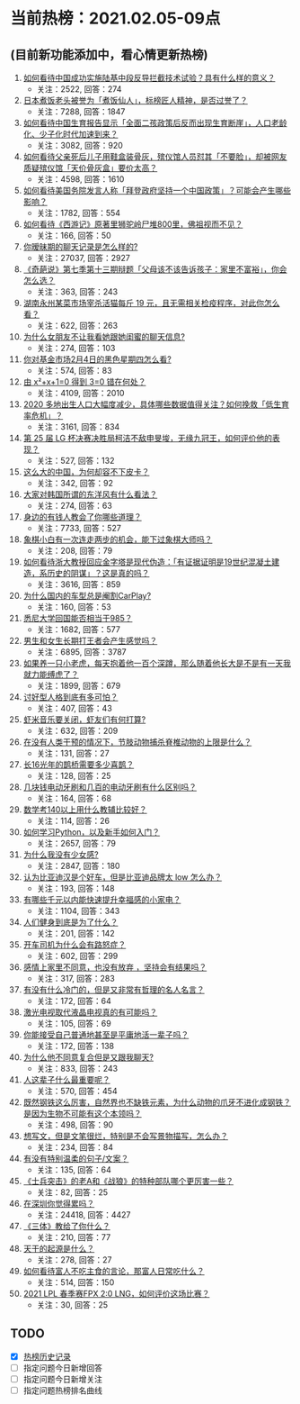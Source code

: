 # 当前热榜：2021.02.05-09点
## (目前新功能添加中，看心情更新热榜)
1. [如何看待中国成功实施陆基中段反导拦截技术试验？具有什么样的意义？](https://www.zhihu.com/question/442907371)
    * 关注：2522, 回答：274
2. [日本煮饭老头被誉为「煮饭仙人」，标榜匠人精神，是否过誉了？](https://www.zhihu.com/question/56773677)
    * 关注：7288, 回答：1847
3. [如何看待中国生育报告显示「全面二孩政策后反而出现生育断崖」，人口老龄化、少子化时代加速到来？](https://www.zhihu.com/question/442679833)
    * 关注：3082, 回答：920
4. [如何看待父亲死后儿子用鞋盒装骨灰，殡仪馆人员怼其「不要脸」，却被网友质疑殡仪馆「天价骨灰盒」要价太高？](https://www.zhihu.com/question/441101618)
    * 关注：4598, 回答：1610
5. [如何看待美国务院发言人称「拜登政府坚持一个中国政策」？可能会产生哪些影响？](https://www.zhihu.com/question/442788478)
    * 关注：1782, 回答：554
6. [如何看待《西游记》原著里狮驼岭尸堆800里，佛祖视而不见？](https://www.zhihu.com/question/441627356)
    * 关注：166, 回答：50
7. [你暧昧期的聊天记录是怎么样的?](https://www.zhihu.com/question/356579521)
    * 关注：27037, 回答：2927
8. [《奇葩说》第七季第十三期辩题「父母该不该告诉孩子：家里不富裕」，你会怎么选？](https://www.zhihu.com/question/442875176)
    * 关注：363, 回答：243
9. [湖南永州某菜市场宰杀活猫每斤 19 元，且无需相关检疫程序，对此你怎么看？](https://www.zhihu.com/question/442836265)
    * 关注：622, 回答：263
10. [为什么女朋友不让我看她跟她闺蜜的聊天信息?](https://www.zhihu.com/question/411657705)
    * 关注：274, 回答：103
11. [你对基金市场2月4日的黑色星期四怎么看?](https://www.zhihu.com/question/442804794)
    * 关注：574, 回答：83
12. [由 x²+x+1=0 得到 3=0 错在何处？](https://www.zhihu.com/question/309863493)
    * 关注：4109, 回答：2010
13. [2020 多地出生人口大幅度减少，具体哪些数据值得关注？如何挽救「低生育率危机」？](https://www.zhihu.com/question/442415462)
    * 关注：3161, 回答：834
14. [第 25 届 LG 杯决赛决胜局柯洁不敌申旻埈，无缘九冠王，如何评价他的表现？](https://www.zhihu.com/question/442835662)
    * 关注：527, 回答：132
15. [这么大的中国，为何却容不下皮卡？](https://www.zhihu.com/question/48425484)
    * 关注：342, 回答：92
16. [大家对韩国所谓的东洋风有什么看法？](https://www.zhihu.com/question/440395108)
    * 关注：274, 回答：63
17. [身边的有钱人教会了你哪些道理？](https://www.zhihu.com/question/430653175)
    * 关注：7733, 回答：527
18. [象棋小白有一次连走两步的机会，能下过象棋大师吗？](https://www.zhihu.com/question/442313342)
    * 关注：208, 回答：79
19. [如何看待浙大教授回应金字塔是现代伪造：「有证据证明是19世纪混凝土建造，系历史的阴谋」？这是真的吗？](https://www.zhihu.com/question/442684518)
    * 关注：3616, 回答：859
20. [为什么国内的车型总是阉割CarPlay?](https://www.zhihu.com/question/437691000)
    * 关注：160, 回答：53
21. [悉尼大学回国能否相当于985？](https://www.zhihu.com/question/266843003)
    * 关注：1682, 回答：577
22. [男生和女生长期打王者会产生感觉吗？](https://www.zhihu.com/question/381907583)
    * 关注：6895, 回答：3787
23. [如果养一只小老虎，每天抱着他一百个深蹲，那么随着他长大是不是有一天我就力能缚虎了？](https://www.zhihu.com/question/437834455)
    * 关注：1899, 回答：679
24. [讨好型人格到底有多可怕？](https://www.zhihu.com/question/268633341)
    * 关注：407, 回答：43
25. [虾米音乐要关闭，虾友们有何打算?](https://www.zhihu.com/question/432893433)
    * 关注：632, 回答：209
26. [在没有人类干预的情况下，节肢动物捕杀脊椎动物的上限是什么？](https://www.zhihu.com/question/419117531)
    * 关注：131, 回答：27
27. [长16光年的鹊桥需要多少喜鹊？](https://www.zhihu.com/question/437676937)
    * 关注：128, 回答：25
28. [几块钱电动牙刷和几百的电动牙刷有什么区别吗？](https://www.zhihu.com/question/324119500)
    * 关注：164, 回答：68
29. [数学考140以上用什么教辅比较好？](https://www.zhihu.com/question/442351286)
    * 关注：114, 回答：26
30. [如何学习Python，以及新手如何入门？](https://www.zhihu.com/question/28006092)
    * 关注：2657, 回答：79
31. [为什么我没有少女感?](https://www.zhihu.com/question/437488060)
    * 关注：2847, 回答：180
32. [认为比亚迪汉是个好车，但是比亚迪品牌太 low 怎么办？](https://www.zhihu.com/question/431492053)
    * 关注：193, 回答：148
33. [有哪些千元以内能快速提升幸福感的小家电？](https://www.zhihu.com/question/408002449)
    * 关注：1104, 回答：343
34. [人们健身到底是为了什么？](https://www.zhihu.com/question/436302677)
    * 关注：201, 回答：142
35. [开车司机为什么会有路怒症？](https://www.zhihu.com/question/435676122)
    * 关注：602, 回答：299
36. [感情上家里不同意，也没有放弃 ，坚持会有结果吗？](https://www.zhihu.com/question/441444223)
    * 关注：317, 回答：283
37. [有没有什么冷门的，但是又非常有哲理的名人名言？](https://www.zhihu.com/question/25957907)
    * 关注：172, 回答：64
38. [激光电视取代液晶电视真的有可能吗？](https://www.zhihu.com/question/351674418)
    * 关注：105, 回答：69
39. [你能接受自己普通地甚至是平庸地活一辈子吗？](https://www.zhihu.com/question/442092262)
    * 关注：172, 回答：138
40. [为什么他不同意复合但是又跟我聊天?](https://www.zhihu.com/question/368045977)
    * 关注：833, 回答：243
41. [人这辈子什么最重要呢？](https://www.zhihu.com/question/436595673)
    * 关注：570, 回答：454
42. [既然钢铁这么厉害，自然界也不缺铁元素，为什么动物的爪牙不进化成钢铁？是因为生物不可能有这个本领吗？](https://www.zhihu.com/question/442527208)
    * 关注：498, 回答：90
43. [想写文，但是文笔很烂，特别是不会写景物描写，怎么办？](https://www.zhihu.com/question/436311506)
    * 关注：234, 回答：84
44. [有没有特别温柔的句子/文案？](https://www.zhihu.com/question/439571782)
    * 关注：135, 回答：64
45. [《士兵突击》的老A和《战狼》的特种部队哪个更厉害一些？](https://www.zhihu.com/question/336084301)
    * 关注：82, 回答：25
46. [在深圳你觉得累吗？](https://www.zhihu.com/question/304838170)
    * 关注：24418, 回答：4427
47. [《三体》教给了你什么？](https://www.zhihu.com/question/441156117)
    * 关注：210, 回答：77
48. [天干的起源是什么？](https://www.zhihu.com/question/24997298)
    * 关注：278, 回答：27
49. [如何看待富人不吃主食的言论，那富人日常吃什么？](https://www.zhihu.com/question/442494190)
    * 关注：514, 回答：150
50. [2021 LPL 春季赛FPX 2:0 LNG，如何评价这场比赛？](https://www.zhihu.com/question/442866971)
    * 关注：30, 回答：25
## TODO
* [x] [热榜历史记录](hot_history/AllHot.md)
* [ ] 指定问题今日新增回答
* [ ] 指定问题今日新增关注
* [ ] 指定问题热榜排名曲线
